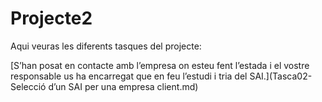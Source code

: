 # Projecte2

Aqui veuras les diferents tasques del projecte:

[S’han posat en contacte amb l’empresa on esteu fent l’estada i el vostre responsable us ha encarregat que en feu l’estudi i tria del SAI.](Tasca02-Selecció d’un SAI per una empresa client.md)
